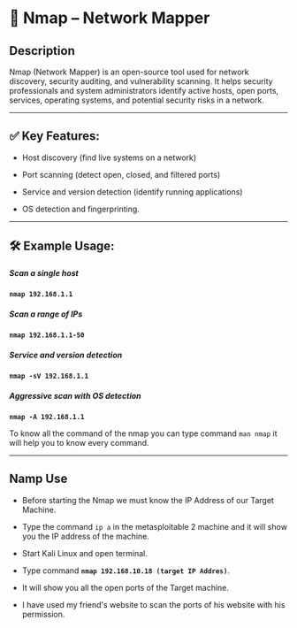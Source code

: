 # 🔎 Nmap – Network Mapper

## Description

Nmap (Network Mapper) is an open-source tool used for network discovery, security auditing, and vulnerability scanning.
It helps security professionals and system administrators identify active hosts, open ports, services, operating systems, 
and potential security risks in a network.

---

## ✅ Key Features:

- Host discovery (find live systems on a network)

- Port scanning (detect open, closed, and filtered ports)

- Service and version detection (identify running applications)

- OS detection and fingerprinting.

---

## 🛠 Example Usage:
 
##### Scan a single host
**`nmap 192.168.1.1`**

##### Scan a range of IPs
**`nmap 192.168.1.1-50`**

##### Service and version detection
**`nmap -sV 192.168.1.1`**

##### Aggressive scan with OS detection
**`nmap -A 192.168.1.1`**

To know all the command of the nmap you can type command `man nmap` it will help you to know every command.


---

## Namp Use

- Before starting the Nmap we must know the IP Address of our Target Machine.

- Type the command `ip a` in the metasploitable 2 machine and it will show you the IP address of the machine.

- Start Kali Linux and open terminal.

- Type command **` nmap 192.168.10.18 (target IP Addres) `**.

- It will show you all the open ports of the Target machine.

- I have used my friend's website to scan the ports of his website with his permission.

 
